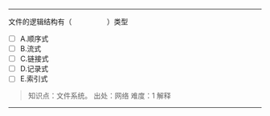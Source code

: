---
文件的逻辑结构有（　　　　　）类型
- [ ] A.顺序式 
- [ ] B.流式 
- [ ] C.链接式 
- [ ] D.记录式 
- [ ] E.索引式

> 知识点：文件系统。
> 出处：网络
> 难度：1
> 解释

---